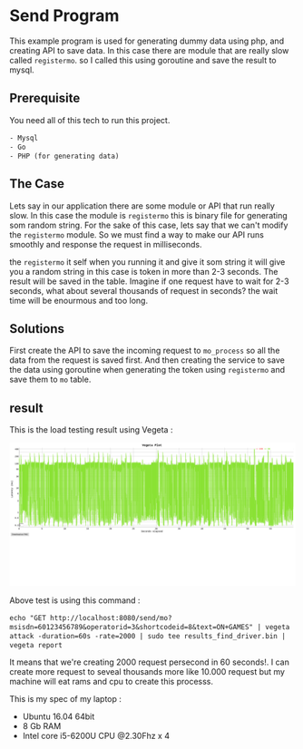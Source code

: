 # Send Program
This example program is used for generating dummy data using php, and creating API to save data. 
In this case there are module that are really slow called `registermo`. so I called this using goroutine and save the result to mysql.

## Prerequisite
You need all of this tech to run this project.

    - Mysql
    - Go
    - PHP (for generating data) 

## The Case
Lets say in our application there are some module or API that run really slow. In this case the module is `registermo` this is binary file for generating som random string.
For the sake of this case, lets say that we can't modify the `registermo` module. So we must find a way to make our API runs smoothly and response the request in milliseconds.

the `registermo` it self when you running it and give it som string it will give you a random string in this case is token in more than 2-3 seconds. The result will be saved in the table.
Imagine if one request have to wait for 2-3 seconds, what about several thousands of request in  seconds? the wait time will be enourmous and too long.

## Solutions 
First create the API to save the incoming request to `mo_process` so all the data from the request is saved first.
And then creating the service to save the data using goroutine when generating the token using `registermo` and save them to `mo` table. 

## result
This is the load testing result using Vegeta : 

![result_load_testing_from_local](https://github.com/Gujarats/send-program/blob/master/result_pikes.png)

Above test is using this command : 
```shell
echo "GET http://localhost:8080/send/mo?msisdn=60123456789&operatorid=3&shortcodeid=8&text=ON+GAMES" | vegeta attack -duration=60s -rate=2000 | sudo tee results_find_driver.bin | vegeta report
```
It means that we're creating 2000 request persecond in 60 seconds!. I can create more request to seveal thousands more like 10.000 request but my machine will eat rams and cpu to create this processs.

This is my spec of my laptop : 

 - Ubuntu 16.04 64bit
 - 8 Gb RAM
 - Intel core i5-6200U CPU @2.30Fhz x 4
